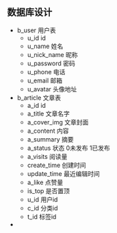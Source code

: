 



## 数据库设计

- b_user  用户表
  - u_id		id
  - u_name  姓名
  - u_nick_name  昵称
  - u_password  密码
  - u_phone  电话
  - u_email  邮箱
  - u_avatar  头像地址
- b_article  文章表
  - a_id  id
  - a_title 文章名字
  - a_cover_img 文章封面
  - a_content 内容
  - a_summary 摘要
  - a_status 状态 0未发布 1已发布
  - a_visits 阅读量
  - create_time 创建时间
  - update_time 最近编辑时间
  - a_like 点赞量
  - is_top 是否置顶
  - u_id  用户id
  - c_id  分类id
  - t_id  标签id
- 